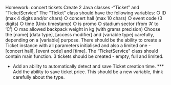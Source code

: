 Homework: concert tickets
Create 2 Java classes -“Ticket” and “TicketService”
The “Ticket" class should have the following variables:
○ ID (max 4 digits and/or chars)
○ concert hall (max 10 chars)
○ event code (3 digits)
○ time (Unix timestamp)
○ is promo
○ stadium sector (from ‘A’ to ‘C’)
○ max allowed backpack weight in kg (with grams precision)
Choose the [name] [data type], [access modifier] and [variable type] carefully, depending on a [variable] purpose.
There should be the ability to create a Ticket instance with all parameters initialised and also a limited one - [concert hall], [event code] and
[time].
The “TicketService" class should contain main function.
3 tickets should be created - empty, full and limited.

* Add an ability to automatically detect and save Ticket creation time.
*** Add the ability to save ticket price. This should be a new variable, think carefully about the type.